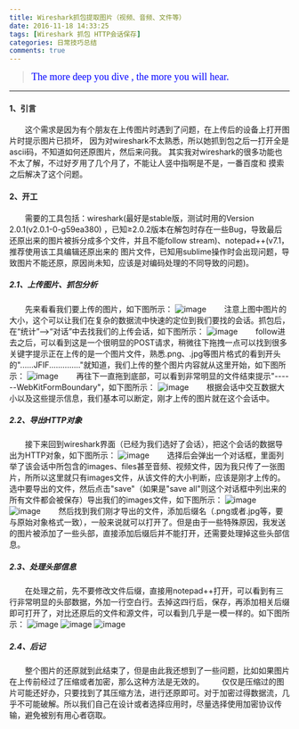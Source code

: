 ```yaml
---
title: Wireshark抓包提取图片（视频、音频、文件等）
date: 2016-11-18 14:33:25
tags: [Wireshark 抓包 HTTP会话保存]
categories: 日常技巧总结
comments: true
---
```


><font color=#0000FF face="微软雅黑" size=4>The more deep you dive , the more you will hear.</font>


***


#### 1、引言
　　这个需求是因为有个朋友在上传图片时遇到了问题，在上传后的设备上打开图片时提示图片已损坏，
因为对wireshark不太熟悉，所以她抓到包之后一打开全是ascii码，不知道如何还原图片，然后来问我。
其实我对wireshark的很多功能也不太了解，不过好歹用了几个月了，不能让人竖中指啊是不是，一番百度和
摸索之后解决了这个问题。
#### 2、开工
　　需要的工具包括：wireshark(最好是stable版，测试时用的Version 2.0.1(v2.0.1-0-g59ea380)
，已知≥2.0.2版本在解包时存在一些Bug，导致最后还原出来的图片被拆分成多个文件，并且不能follow stream)、notepad++(v7.1，推荐使用该工具编辑还原出来的
图片文件，已知用sublime操作时会出现问题，导致图片不能还原，原因尚未知，应该是对编码处理的不同导致的问题)。
##### 2.1、上传图片、抓包分析
　　先来看看我们要上传的图片，如下图所示：
![image](Wireshark抓包提取图片（视频、音频、文件等）/要上传的图片.png)
　　注意上图中图片的大小，这个可以让我们在复杂的数据流中快速的定位到我们要找的会话。抓包后，在“统计”-->“对话”中去找我们的上传会话，如下图所示：
![image](Wireshark抓包提取图片（视频、音频、文件等）/找出会话.png)
　　follow进去之后，可以看到这是一个很明显的POST请求，稍微往下拖拽一点可以找到很多关键字提示正在上传的是一个图片文件，熟悉.png、.jpg等图片格式的看到开头的"......JFIF.............."就知道，我们上传的整个图片内容就从这里开始，如下图所示：
![image](Wireshark抓包提取图片（视频、音频、文件等）/上传会话前部数据流.png)
　　再往下一直拖到底部，可以看到非常明显的文件结束提示"------WebKitFormBoundary"，如下图所示：
![image](Wireshark抓包提取图片（视频、音频、文件等）/上传会话后面数据流.png)
　　根据会话中交互数据大小以及这些提示信息，我们基本可以断定，刚才上传的图片就在这个会话中。
##### 2.2、导出HTTP对象
　　接下来回到wireshark界面（已经为我们选好了会话），把这个会话的数据导出为HTTP对象，如下图所示：
![image](Wireshark抓包提取图片（视频、音频、文件等）/要上传的图片.png)
　　选择后会弹出一个对话框，里面列举了该会话中所包含的images、files甚至音频、视频文件，因为我只传了一张图片，所所以这里就只有images文件，从该文件的大小判断，应该是刚才上传的。选中要导出的文件，然后点击"save"（如果是"save all"则这个对话框中列出来的所有文件都会被保存）导出我们的images文件，如下图所示：
![image](Wireshark抓包提取图片（视频、音频、文件等）/导出HTTP对象1.png)
![image](Wireshark抓包提取图片（视频、音频、文件等）/导出HTTP对象2.png)
　　然后找到我们刚才导出的文件，添加后缀名（.png或者.jpg等，要与原始对象格式一致），一般来说就可以打开了。但是由于一些特殊原因，我发送的图片被添加了一些头部，直接添加后缀后并不能打开，还需要处理掉这些头部信息。
##### 2.3、处理头部信息
　　在处理之前，先不要修改文件后缀，直接用notepad++打开，可以看到有三行非常明显的头部数据，外加一行空白行。去掉这四行后，保存，再添加相关后缀即可打开了，对比还原后的文件和源文件，可以看到几乎是一模一样的。如下图所示：
![image](Wireshark抓包提取图片（视频、音频、文件等）/修改头部信息前1.png)
![image](Wireshark抓包提取图片（视频、音频、文件等）/修改头部信息前2.png)
![image](Wireshark抓包提取图片（视频、音频、文件等）/还原后.png)
##### 2.4、后记
　　整个图片的还原就到此结束了，但是由此我还想到了一些问题，比如如果图片在上传前经过了压缩或者加密，那么这种方法是无效的。
　　仅仅是压缩过的图片可能还好办，只要找到了其压缩方法，进行还原即可。对于加密过得数据流，几乎不可能破解。所以我们自己在设计或者选择应用时，尽量选择使用加密协议传输，避免被别有用心者窃取。